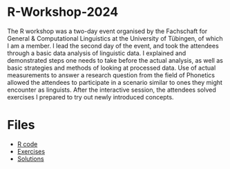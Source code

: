 # R-Workshop-2024

The R workshop was a two-day event organised by the Fachschaft for General & Computational Linguistics at the University of Tübingen, of which I am a member. I lead the second day of the event, and took the attendees through a basic data analysis of linguistic data. I explained and demonstrated steps one needs to take before the actual analysis, as well as basic strategies and methods of looking at processed data.  Use of actual measurements to answer a research question from the field of Phonetics allowed the attendees to participate in a scenario similar to ones they might encounter as linguists. After the interactive session, the attendees solved exercises I prepared to try out newly introduced concepts.

# Files
- [R code](R_workshop_data/analysis.R)
- [Exercises](Exercises.pdf)
- [Solutions](Solutions.pdf)